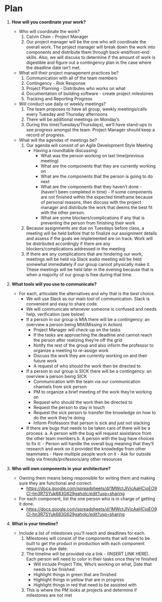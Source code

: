 # Plan

1. **How will you coordinate your work?**
	* Who will coordinate the work?
		1. Calvin Chen - Project Manager
		2. Our project manager will be the one who will coordinate the overall work. The project manager will break down the work into components and distribute them through back-end/front-end skills. Also, we will discuss to determine if the amount of work is digestible and figure out a contingency plan in the case where the deadline date isn’t met. 
	* What will their project management practices be?
		1. Communication with all of the team members
		2. Contingency - Risk Response
		3. Project Planning - Distributes who works on what 
		4. Documentation of building software - create project milestones 
		5. Tracking and Reporting Progress
	* Will conduct use daily or weekly meetings?
		1. The team proposes to have all group, weekly meetings/calls every Tuesday and Thursday afternoons
		2. There will be additional meetings on Monday’s
		3. During this time(Tuesdays/Thursdays), we’ll have stand-ups to see progress amongst the team. Project Manager should keep a record of progress.
	* What will the agendas of meetings be?
		1. Our agenda will consist of an Agile Development Style Meeting
			- Having a roundtable discussing:
				- What was the person working on last time(previous meeting)
				- What are the components that they are currently working on
				- What are the components that the person is going to do next
				- What are the components that they haven’t done - (haven’t been completed in time) - If some components are not finished within the expected timeframe because of personal reasons, then discuss with the project manager and distribute the work that deems the best fit with the other person. 
				- What are some blockers/complications if any that is preventing the person from finishing their work
		2. Because assignments are due on Tuesdays before class, a meeting will be held before that to finalize our assignment details and assess if the goals we implemented are on track. Work will be distributed accordingly if there are any blockers/complications addressed in the meeting
		3. If there are any complications that are hindering our work, meetings will be held via Slack audio meeting will be held somewhat immediately if our group cannot physically make it. These meetings will be held later in the evening because that is when a majority of our group is free during that time. 
2. **What tools will you use to communicate?**

	* For each, articulate the alternatives and why that is the best choice.
		- We will use Slack as our main tool of communication. Slack is convenient and easy to share code.
		- We will communicate whenever someone is confused and needs help, verification (see below)  
		- If a person in our group is MIA there will be a contingency: an overview a person being MIA(Missing in Action)
			- Project Manager will check-up on the tasks
			- If the tasks are approaching the deadline and cannot reach the person after realizing they’re off the grid
			- Notify the rest of the group and also inform the professor to organize a meeting to re-assign work
			- Discuss the work they are currently working on and their future work
			- A request of who should the work then be directed to 
		- If a person in our group is SICK there will be a contingency: an overview a person being SICK
			- Communication with the team via our communication channels from sick person
			- PM to organize  a brief meeting of the work they’re working on
			- Request who should the work then be directed to
			- Request the person to stay in touch
			- Request the sick person to transfer the knowledge on how to do the work they’re doing
			- Inform Professors that person is sick and just not slacking
		- If there are bugs that needs to be taken care of there will be a process:
			a. A person with the bug will request assistance from the other team members
			b. A person with the bug have choices to fix it:
				- Person will handle the overall bug meaning that they’ll research and work on it provided the knowledge from other teammates
				- Have multiple people work on it
				- Ask for outside help via friends/professors/any other resources
3. **Who will own components in your architecture?**
	* Owning them means being responsible for writing them and making sure they are functional and correct.
		- https://docs.google.com/spreadsheets/d/1MWctJIVicAaHCjoEO9CI-hn3R7SYuk683G629gahoIc/edit?usp=sharing
	* For each component, list the one person who is in charge of getting it done.
		- https://docs.google.com/spreadsheets/d/1MWctJIVicAaHCjoEO9CI-hn3R7SYuk683G629gahoIc/edit?usp=sharing
4. **What is your timeline?**
	* Include a list of milestones you'll reach and deadlines for each.
		1. Milestones will consist of the components that will need to be built to get the product in production with each component requiring a due date. 
		2. The timeline will be provided via a link - (INSERT LINK HERE). Each person will need to color in their tasks once they’re finished
			- Will include Project Title, Who’s working on what, Date that needs to be finished
			- Highlight things in green that are finished
			- Highlight things in yellow that are in progress
			- Highlight things in red that need to be assisted with
		3. This is where the PM looks at projects and determine if milestones are not met 

